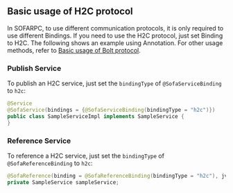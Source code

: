 ## Basic usage of H2C protocol

In SOFARPC, to use different communication protocols, it is only required to use different Bindings. If you need to use the H2C protocol, just set Binding to H2C. The following shows an example using Annotation. For other usage methods, refer to [Basic usage of Bolt protocol](./Bolt-Usage).

### Publish Service

To publish an H2C service, just set the `bindingType` of `@SofaServiceBinding` to `h2c`:

```java
@Service
@SofaService(bindings = {@SofaServiceBinding(bindingType = "h2c")})
public class SampleServiceImpl implements SampleService {
}
```

### Reference Service

To reference a H2C service, just set the `bindingType` of `@SofaReferenceBinding` to `h2c`:

```java
@SofaReference(binding = @SofaReferenceBinding(bindingType = "h2c"), jvmFirst = false)
private SampleService sampleService;
```